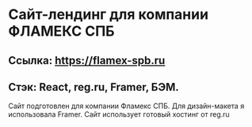# Сайт-лендинг для компании ФЛАМЕКС СПБ
## Ссылка: https://flamex-spb.ru
## Стэк: React, reg.ru, Framer, БЭМ.

Сайт подготовлен для компании Фламекс СПБ. 
Для дизайн-макета я использовала Framer. 
Сайт использует готовый хостинг от reg.ru

